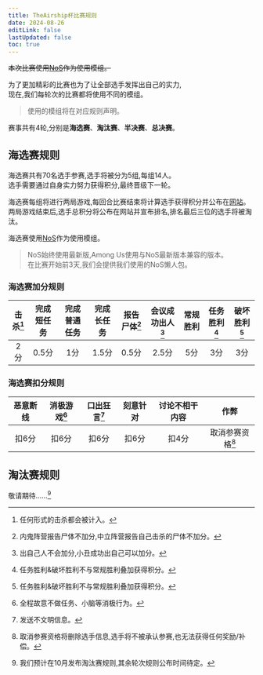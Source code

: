 ```yaml
---
title: TheAirship杯比赛规则
date: 2024-08-26
editLink: false
lastUpdated: false
toc: true
---
```


~~本次比赛使用[NoS](/AllClient/NebulaOnTheShip)作为使用模组。~~

为了更加精彩的比赛也为了让全部选手发挥出自己的实力,<br>
现在,我们每轮次的比赛都将使用不同的模组。
> 使用的模组将在对应规则声明。

赛事共有4轮,分别是**海选赛**、**淘汰赛**、**半决赛**、**总决赛**。

## 海选赛规则

海选赛共有70名选手参赛,选手将被分为5组,每组14人。<br>
选手需要通过自身实力努力获得积分,最终晋级下一轮。

海选赛每组将进行两局游戏,每回合比赛结束将计算选手获得积分并公布在[网站](./CupProgress)。<br>
两局游戏结束后,选手总积分将公布在网站并宣布排名,排名最后三位的选手将被淘汰。

海选赛使用[NoS](/AllClient/NebulaOnTheShip)作为使用模组。
> NoS始终使用最新版,Among Us使用与NoS最新版本兼容的版本。<br>
> 在比赛开始前3天,我们会提供我们使用的NoS懒人包。

### 海选赛加分规则

| **击杀[^1]** | **完成短任务** | **完成普通任务** | **完成长任务** | **报告尸体[^2]** | **会议成功出人[^3]** | **常规胜利** | **任务胜利[^4]** | **破坏胜利[^4]** |
|:---------:|:---------:|:----------:|:---------:|:-----------:|:-------------:|:--------:|:---------:|:--------:|
| 2分        | 0.5分      | 1分         | 1.5分      | 0.5分        | 2.5分          | 5分       | 3分        | 3分       |

### 海选赛扣分规则

| **恶意断线** | **消极游戏**[^5] | **口出狂言**[^6] | **刻意针对** | **讨论不相干内容** | **作弊** |
|:--------:|:--------:|:--------:|:--------:|:-----------:|:------:|
| 扣6分      | 扣6分      | 扣6分      | 扣6分      | 扣4分         | 取消参赛资格[^7] |


## 淘汰赛规则

敬请期待……[^8]

[^1]: 任何形式的击杀都会被计入。
[^2]: 内鬼阵营报告尸体不加分,中立阵营报告自己击杀的尸体不加分。
[^3]: 出自己人不会加分,小丑成功出自己可以加分。
[^4]: 任务胜利&破坏胜利不与常规胜利叠加获得积分。
[^5]: 全程故意不做任务、小脑等消极行为。
[^6]: 发送不文明信息。
[^7]: 取消参赛资格将删除选手信息,选手将不被承认参赛,也无法获得任何奖励/补偿。
[^8]: 我们预计在10月发布淘汰赛规则,其余轮次规则公布时间待定。